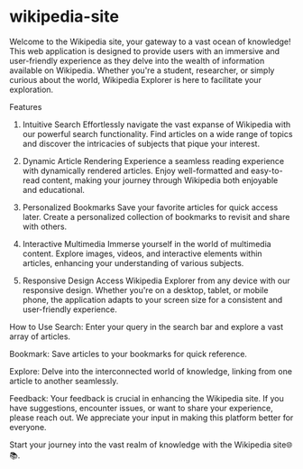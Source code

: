 # wikipedia-site

Welcome to the Wikipedia site, your gateway to a vast ocean of knowledge! This web application is designed to provide users with an immersive and user-friendly experience as they delve into the wealth of information available on Wikipedia. Whether you're a student, researcher, or simply curious about the world, Wikipedia Explorer is here to facilitate your exploration.

Features
1. Intuitive Search
Effortlessly navigate the vast expanse of Wikipedia with our powerful search functionality. Find articles on a wide range of topics and discover the intricacies of subjects that pique your interest.

2. Dynamic Article Rendering
Experience a seamless reading experience with dynamically rendered articles. Enjoy well-formatted and easy-to-read content, making your journey through Wikipedia both enjoyable and educational.

3. Personalized Bookmarks
Save your favorite articles for quick access later. Create a personalized collection of bookmarks to revisit and share with others.

4. Interactive Multimedia
Immerse yourself in the world of multimedia content. Explore images, videos, and interactive elements within articles, enhancing your understanding of various subjects.

5. Responsive Design
Access Wikipedia Explorer from any device with our responsive design. Whether you're on a desktop, tablet, or mobile phone, the application adapts to your screen size for a consistent and user-friendly experience.

How to Use
Search: 
Enter your query in the search bar and explore a vast array of articles.

Bookmark: 
Save articles to your bookmarks for quick reference.

Explore: 
Delve into the interconnected world of knowledge, linking from one article to another seamlessly.


Feedback:
Your feedback is crucial in enhancing the Wikipedia site. If you have suggestions, encounter issues, or want to share your experience, please reach out. We appreciate your input in making this platform better for everyone.

Start your journey into the vast realm of knowledge with the Wikipedia site🌐📚.